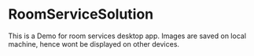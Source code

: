 # RoomServiceSolution
This is a Demo for room services desktop app. 
Images are saved on local machine, hence wont be displayed on other devices.
